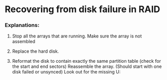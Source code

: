 # Recovering from disk failure in RAID
### Explanations:
1. Stop all the arrays that are running. Make sure the array is not assembled
2. Replace the hard disk.

3. Reformat the disk to contain exactly the same partition table (check for the start and end sectors)
Reassemble the array. (Should start with one disk failed or unsynced)  Look out for the missing U:
